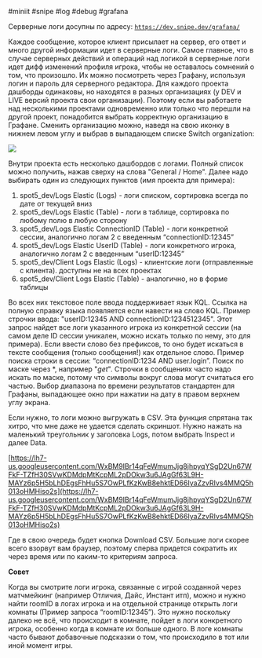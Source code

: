 #miniit #snipe #log #debug #grafana 

Серверные логи досупны по адресу:
[`https://dev.snipe.dev/grafana/`](https://dev.snipe.dev/grafana/)

Каждое сообщение, которое клиент присылает на сервер, его ответ и много другой информации идет в серверные логи. Самое главное, что в случае серверных действий и операций над логикой в серверные логи идет дифф изменений профиля игрока, чтобы не оставалось сомнений о том, что произошло. Их можно посмотреть через Графану, используя логин и пароль для серверного редактора. Для каждого проекта дашборды одинаковы, но находятся в разных организациях (у DEV и LIVE версий проекта свои организации). Поэтому если вы работаете над несколькими проектами одновременно или только что перешли на другой проект, понадобится выбрать корректную организацию в Графане. Сменить организацию можно, наведя на свою иконку в нижнем левом углу и выбрав в выпадающем списке Switch organization:

![](https://lh7-us.googleusercontent.com/ZKMeqPRnzK8lEk-MDwvCqG9yr-pNFMl9Z5tEaTCEkGMsCvcsnnxFkkUXaAR-8yZELmo4MnYhx7hkHMIhpHRAHauEJNygmAQpsm2AmZTQe0mGX6Cb22iGYfy4rvfn4nLegm_0jv6x7oA7MZ-wYJkh2ok)

Внутри проекта есть несколько дашбордов с логами. Полный список можно получить, нажав сверху на слова "General / Home". Далее надо выбирать один из следующих пунктов (имя проекта для примера):

1. spot5_dev/Logs Elastic (Logs) - логи списком, сортировка всегда по дате от текущей вниз
2. spot5_dev/Logs Elastic (Table) - логи в таблице, сортировка по любому полю в любую сторону
3. spot5_dev/Logs Elastic ConnectionID (Table) - логи конкретной сессии, аналогично логам 2 с введенным “connectionID:12345”
4. spot5_dev/Logs Elastic UserID (Table) - логи конкретного игрока, аналогично логам 2 с введенным “userID:12345”
5. spot5_dev/Client Logs Elastic (Logs) - клиентские логи (отправленные с клиента). доступны не на всех проектах
6. spot5_dev/Client Logs Elastic (Table) - аналогично, но в форме таблицы

Во всех них текстовое поле ввода поддерживает язык KQL. Ссылка на полную справку языка появляется если навести на слово KQL. Пример строчки ввода: "userID:12345 AND connectionID:1234512345". Этот запрос найдет все логи указанного игрока из конкретной сессии (на самом деле ID сессии уникален, можно искать только по нему, это для примера). Если ввести слово без префиксов, то оно будет искаться в тексте сообщения (только сообщения!) как отдельное слово. Пример поиска строки в сессии: “connectionID:1234 AND user.login”. Поиск по маске через *, например "*get*". Строчки в сообщениях часто надо искать по маске, потому что символы вокруг слова могут считаться его частью. Выбор диапазона по времени результатов стандартен для Графаны, выпадающее окно при нажатии на дату в правом верхнем углу экрана.

Если нужно, то логи можно выгружать в CSV. Эта функция спрятана так хитро, что мне даже не удается сделать скриншот. Нужно нажать на маленький треугольник у заголовка Logs, потом выбрать Inspect и далее Data.

[https://lh7-us.googleusercontent.com/WxBM9IBr14qFeWmumJjg8jhpyqYSgD2Un67WFkF-TZfH30SVwKDMdpMtKcpML2pDOkw3u6JAgGf63L9H-MAYz6p5H5bLhDEgsFhHu5S7OwPLfKzKwB8ehktED66IyaZzvRIvs4MMQ5h013oHMHiso2s](https://lh7-us.googleusercontent.com/WxBM9IBr14qFeWmumJjg8jhpyqYSgD2Un67WFkF-TZfH30SVwKDMdpMtKcpML2pDOkw3u6JAgGf63L9H-MAYz6p5H5bLhDEgsFhHu5S7OwPLfKzKwB8ehktED66IyaZzvRIvs4MMQ5h013oHMHiso2s)

Где в свою очередь будет кнопка Download CSV. Большие логи скорее всего взорвут вам браузер, поэтому сперва придется сократить их через время или по каким-то критериям запроса.

**Совет**

Когда вы смотрите логи игрока, связанные с игрой созданной через матчмейкинг (например Отличия, Дайс, Инстант итп), можно и нужно найти roomID в логах игрока и на отдельной странице открыть логи комнаты (Пример запроса “roomID:12345”). Это нужно поскольку далеко не всё, что происходит в комнате, пойдет в логи конкретного игрока, особенно когда в комнате их больше одного. В логе комнаты часто бывают добавочные подсказки о том, что происходило в тот или иной момент игры.
